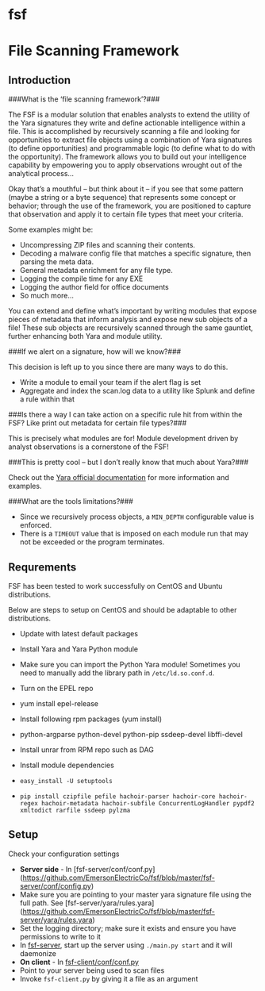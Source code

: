 # fsf
File Scanning Framework
==============

Introduction
------------

###What is the ‘file scanning framework’?###

The FSF is a modular solution that enables analysts to extend the utility of the Yara signatures they write and define actionable intelligence within a file. This is accomplished by recursively scanning a file and looking for opportunities to extract file objects using a combination of Yara signatures (to define opportunities) and programmable logic (to define what to do with the opportunity).
The framework allows you to build out your intelligence capability by empowering you to apply observations wrought out of the analytical process…

Okay that’s a mouthful – but think about it – if you see that some pattern (maybe a string or a byte sequence) that represents some concept or behavior; through the use of the framework, you are positioned to capture that observation and apply it to certain file types that meet your criteria.

Some examples might be:
* Uncompressing ZIP files and scanning their contents.
* Decoding a malware config file that matches a specific signature, then parsing the meta data.
* General metadata enrichment for any file type.
* Logging the compile time for any EXE
* Logging the author field for office documents
* So much more...

You can extend and define what’s important by writing modules that expose pieces of metadata that inform analysis and expose new sub objects of a file! These sub objects are recursively scanned through the same gauntlet, further enhancing both Yara and module utility.

###If we alert on a signature, how will we know?###

This decision is left up to you since there are many ways to do this.
* Write a module to email your team if the alert flag is set
* Aggregate and index the scan.log data to a utility like Splunk and define a rule within that

###Is there a way I can take action on a specific rule hit from within the FSF? Like print out metadata for certain file types?###

This is precisely what modules are for! Module development driven by analyst observations is a cornerstone of the FSF!

###This is pretty cool – but I don’t really know that much about Yara?###

Check out the [Yara official documentation](http://yara.readthedocs.org/) for more information and examples.

###What are the tools limitations?###

* Since we recursively process objects, a `MIN_DEPTH` configurable value is enforced.
* There is a `TIMEOUT` value that is imposed on each module run that may not be exceeded or the program terminates.

Requrements
------------

FSF has been tested to work successfully on CentOS and Ubuntu distributions.

Below are steps to setup on CentOS and should be adaptable to other distributions.
* Update with latest default packages
* Install Yara and Yara Python module
 * Make sure you can import the Python Yara module! Sometimes you need to manually add the library path in `/etc/ld.so.conf.d`.
* Turn on the EPEL repo 
 * yum install epel-release
* Install following rpm packages (yum install)
 * python-argparse python-devel python-pip ssdeep-devel libffi-devel
* Install unrar from RPM repo such as DAG
		
* Install module dependencies
 * `easy_install -U setuptools`
 * `pip install czipfile pefile hachoir-parser hachoir-core hachoir-regex hachoir-metadata hachoir-subfile ConcurrentLogHandler pypdf2 xmltodict rarfile ssdeep pylzma`

Setup
-----

Check your configuration settings
* __Server side__ - In [fsf-server/conf/conf.py] (https://github.com/EmersonElectricCo/fsf/blob/master/fsf-server/conf/config.py) 
 * Make sure you are pointing to your master yara signature file using the full path. See [fsf-server/yara/rules.yara] (https://github.com/EmersonElectricCo/fsf/blob/master/fsf-server/yara/rules.yara)
 * Set the logging directory; make sure it exists and ensure you have permissions to write to it
 * In [fsf-server](https://github.com/EmersonElectricCo/fsf/tree/master/fsf-server), start up the server using `./main.py start` and it will daemonize 
* __On client__ - In [fsf-client/conf/conf.py](https://github.com/EmersonElectricCo/fsf/blob/master/fsf-client/conf/config.py)
 * Point to your server being used to scan files
 * Invoke `fsf-client.py` by giving it a file as an argument
